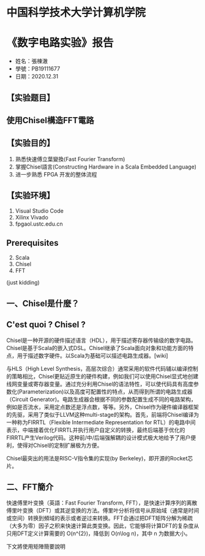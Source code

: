 # 中国科学技术大学计算机学院

# 《数字电路实验》报告

* 姓名：張棟澈
* 學號：PB19111677
* 日期：2020.12.31

## 【实验题目】

## 使用Chisel構造FFT電路

## 【实验目的】

1. 熟悉快速傅立葉變換(Fast Fourier Transform)
2. 掌握Chisel語言(Constructing Hardware in a Scala Embedded Language)
3. 进一步熟悉 FPGA 开发的整体流程

## 【实验环境】

1. Visual Studio Code
2. Xilinx Vivado
3. fpgaol.ustc.edu.cn

## Prerequisites

2. Scala
3. Chisel
3. FFT

(just kidding)

## 一、Chisel是什麼？

##     C'est quoi ? Chisel ?

Chisel是一种开源的硬件描述语言（HDL），用于描述寄存器传输级的数字电路。Chisel是基于Scala的嵌入式DSL。Chisel继承了Scala面向对象和功能方面的特点，用于描述数字硬件。以Scala为基础可以描述电路生成器。[wiki]

与HLS（High Level Synthesis，高层次综合）通常采用的软件代码辅以编译控制的策略相比，Chisel更贴近原生的硬件构建，例如我们可以使用Chisel显式地创建线网变量或寄存器变量。通过充分利用Chisel的语法特性，可以使代码具有高度参数化(Parameterization)以及高度可配置性的特点，从而得到所谓的电路生成器（Circuit Generator)。电路生成器会根据不同的参数配置生成不同的电路架构，例如是否流水，采用定点数还是浮点数，等等。另外，Chisel作为硬件编译器框架的先驱，采用了类似于LLVM这种multi-stage的架构。首先，前端将Chisel编译为一种称为FIRRTL（Flexible Intermediate Representation for RTL）的电路中间表示，中端接着优化FIRRTL并执行用户自定义的转换，最终后端基于优化的FIRRTL产生Verilog代码。这种前/中/后端强解耦的设计模式极大地给予了用户便利，使得对Chisel的定制扩展极为方便。

Chisel最突出的用法是RISC-V指令集的实现(by Berkeley)，即开源的Rocket芯片。

## 二、FFT簡介

快速傅里叶变换（英語：Fast Fourier Transform, FFT），是快速计算序列的离散傅里叶变换（DFT）或其逆变换的方法。傅里叶分析将信号从原始域（通常是时间或空间）转换到頻域的表示或者逆过来转换。FFT会通过把DFT矩阵分解为稀疏（大多为零）因子之积来快速计算此类变换。因此，它能够将计算DFT的复杂度从只用DFT定义计算需要的 O(n^{2})，降低到 O(n\log n)，其中 n 为数据大小。

下文將使用矩陣簡要說明

